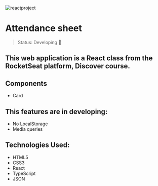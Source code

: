 ![reactproject](https://user-images.githubusercontent.com/84799845/196780904-656d0bca-1585-4b5a-b706-cfbc812afe2b.png)

<h1> Attendance sheet  </h1>

> Status: Developing 📐

<h2> This web application is a React class from the RocketSeat platform, Discover course. </h2>

## Components 
+ Card

## This features are in developing:
+ No LocalStorage
+ Media queries

## Technologies Used:
 - HTML5
 - CSS3
 - React
 - TypeScript
 - JSON
 
